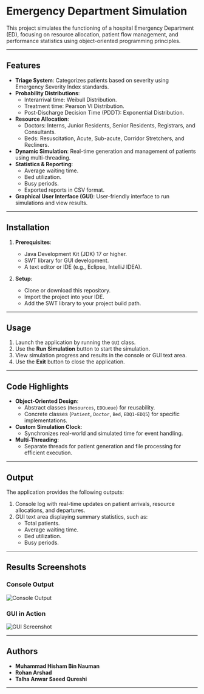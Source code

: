 # Emergency Department Simulation

This project simulates the functioning of a hospital Emergency Department (ED), focusing on resource allocation, patient flow management, and performance statistics using object-oriented programming principles.

---

## Features

- **Triage System**: Categorizes patients based on severity using Emergency Severity Index standards.
- **Probability Distributions**:
  - Interarrival time: Weibull Distribution.
  - Treatment time: Pearson VI Distribution.
  - Post-Discharge Decision Time (PDDT): Exponential Distribution.
- **Resource Allocation**:
  - Doctors: Interns, Junior Residents, Senior Residents, Registrars, and Consultants.
  - Beds: Resuscitation, Acute, Sub-acute, Corridor Stretchers, and Recliners.
- **Dynamic Simulation**: Real-time generation and management of patients using multi-threading.
- **Statistics & Reporting**:
  - Average waiting time.
  - Bed utilization.
  - Busy periods.
  - Exported reports in CSV format.
- **Graphical User Interface (GUI)**: User-friendly interface to run simulations and view results.

---

## Installation

1. **Prerequisites**:
   - Java Development Kit (JDK) 17 or higher.
   - SWT library for GUI development.
   - A text editor or IDE (e.g., Eclipse, IntelliJ IDEA).

2. **Setup**:
   - Clone or download this repository.
   - Import the project into your IDE.
   - Add the SWT library to your project build path.

---

## Usage

1. Launch the application by running the `GUI` class.
2. Use the **Run Simulation** button to start the simulation.
3. View simulation progress and results in the console or GUI text area.
4. Use the **Exit** button to close the application.

---

## Code Highlights

- **Object-Oriented Design**:
  - Abstract classes (`Resources`, `EDQueue`) for reusability.
  - Concrete classes (`Patient`, `Doctor`, `Bed`, `EDQ1`-`EDQ5`) for specific implementations.
- **Custom Simulation Clock**:
  - Synchronizes real-world and simulated time for event handling.
- **Multi-Threading**:
  - Separate threads for patient generation and file processing for efficient execution.

---

## Output

The application provides the following outputs:
1. Console log with real-time updates on patient arrivals, resource allocations, and departures.
2. GUI text area displaying summary statistics, such as:
   - Total patients.
   - Average waiting time.
   - Bed utilization.
   - Busy periods.

---

## Results Screenshots

### Console Output
![Console Output](path-to-your-console-screenshot.png)

### GUI in Action
![GUI Screenshot](path-to-your-gui-screenshot.png)

---

## Authors

- **Muhammad Hisham Bin Nauman**
- **Rohan Arshad**
- **Talha Anwar Saeed Qureshi**

---

